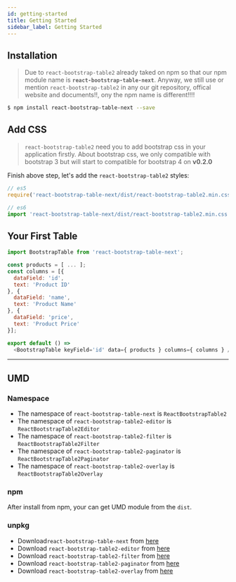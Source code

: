 ```yaml
---
id: getting-started
title: Getting Started
sidebar_label: Getting Started
---
```


## Installation

> Due to `react-bootstrap-table2` already taked on npm so that our npm module name is **`react-bootstrap-table-next`**. Anyway, we still use or mention `react-bootstrap-table2` in any our git repository, offical website and documents!!, ony the npm name is different!!!!

```sh
$ npm install react-bootstrap-table-next --save
```

## Add CSS

> `react-bootstrap-table2` need you to add bootstrap css in your application firstly. About bootstrap css, we only compatible with bootstrap 3 but will start to compatible for bootstrap 4 on **v0.2.0**

Finish above step, let's add the `react-bootstrap-table2` styles: 

```js
// es5 
require('react-bootstrap-table-next/dist/react-bootstrap-table2.min.css');

// es6
import 'react-bootstrap-table-next/dist/react-bootstrap-table2.min.css';
```

## Your First Table

```js
import BootstrapTable from 'react-bootstrap-table-next';

const products = [ ... ];
const columns = [{
  dataField: 'id',
  text: 'Product ID'
}, {
  dataField: 'name',
  text: 'Product Name'
}, {
  dataField: 'price',
  text: 'Product Price'
}];

export default () =>
  <BootstrapTable keyField='id' data={ products } columns={ columns } />
```
<hr />

## UMD

### Namespace

* The namespace of `react-bootstrap-table-next` is `ReactBootstrapTable2`
* The namespace of `react-bootstrap-table2-editor` is `ReactBootstrapTable2Editor`
* The namespace of `react-bootstrap-table2-filter` is `ReactBootstrapTable2Filter`
* The namespace of `react-bootstrap-table2-paginator` is `ReactBootstrapTable2Paginator`
* The namespace of `react-bootstrap-table2-overlay` is `ReactBootstrapTable2Overlay`

### npm

After install from npm, your can get UMD module from the `dist`.

### unpkg

* Download`react-bootstrap-table-next` from [here](https://unpkg.com/react-bootstrap-table-next/dist/react-bootstrap-table-next.min.js)
* Download `react-bootstrap-table2-editor` from [here](https://unpkg.com/react-bootstrap-table2-editor/dist/react-bootstrap-table2-editor.min.js)
* Download `react-bootstrap-table2-filter` from [here](https://unpkg.com/react-bootstrap-table2-filter/dist/react-bootstrap-table2-filter.min.js)
* Download `react-bootstrap-table2-paginator` from [here](https://unpkg.com/react-bootstrap-table2-paginator/dist/react-bootstrap-table2-paginator.min.js)
* Download `react-bootstrap-table2-overlay` from [here](https://unpkg.com/react-bootstrap-table2-overlay/dist/react-bootstrap-table2-overlay.min.js)
